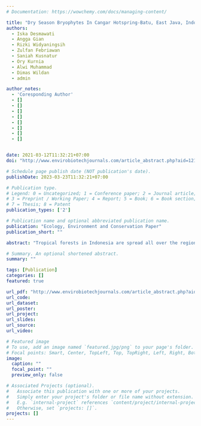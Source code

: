 ```yaml
---
# Documentation: https://wowchemy.com/docs/managing-content/

title: "Dry Season Bryophytes In Cangar Hotspring-Batu, East Java, Indonesia"
authors:
  - Iska Desmawati
  - Angga Gian
  - Rizki Widyaningsih
  - Zulfan Febriawan
  - Saniah Kusnatur 
  - Ory Kurnia
  - Alwi Muhammad
  - Dimas Wildan 
  - admin

author_notes:
  - 'Coresponding Author'
  - []
  - []
  - []
  - []
  - []
  - []
  - []
  - []


date: 2021-03-12T11:32:21+07:00
doi: "http://www.envirobiotechjournals.com/article_abstract.php?aid=12114&iid=342&jid=3"

# Schedule page publish date (NOT publication's date).
publishDate: 2023-03-23T11:32:21+07:00

# Publication type.
# Legend: 0 = Uncategorized; 1 = Conference paper; 2 = Journal article;
# 3 = Preprint / Working Paper; 4 = Report; 5 = Book; 6 = Book section;
# 7 = Thesis; 8 = Patent
publication_types: ['2']

# Publication name and optional abbreviated publication name.
publication: "Ecology, Environment and Conservation Paper"
publication_short: ""

abstract: "Tropical forests in Indonesia are spread all over the region, one of them in East Java. The component of forest structure in East java can be found from the basic layer in the floor until the highest layer in the canopy. The forest floor can be full of bryophytes, one of the most influential components in the forest ecosystem. This research aims to know what kind of bryophytes are during the dry season in Cangar hotspring-Batu, East Java, which is the most popular tourist hotspot in this forest. This study was conducted in October 2019. The sampling uses the transect method and we analyzed by Importance Value Index and ordination analysis. The microclimate is measured by Luxmeter and Thermometer. We found 7 families including 13 species of bryophytes. From the analysis, we calculate that the highest Importance Value Index is of Vesicularia dubyana and the lowest is of Trichosteleum sp. A special area in this research also found that Philonotis hastata and Riccia fluitans dominate the bottom of river hotspring in Cangar."

# Summary. An optional shortened abstract.
summary: ""

tags: [Publication]
categories: []
featured: true

url_pdf: "http://www.envirobiotechjournals.com/article_abstract.php?aid=12114&iid=342&jid=3"
url_code:
url_dataset:
url_poster:
url_project:
url_slides:
url_source:
url_video:

# Featured image
# To use, add an image named `featured.jpg/png` to your page's folder. 
# Focal points: Smart, Center, TopLeft, Top, TopRight, Left, Right, BottomLeft, Bottom, BottomRight.
image:
  caption: ""
  focal_point: ""
  preview_only: false

# Associated Projects (optional).
#   Associate this publication with one or more of your projects.
#   Simply enter your project's folder or file name without extension.
#   E.g. `internal-project` references `content/project/internal-project/index.md`.
#   Otherwise, set `projects: []`.
projects: []
---
```


